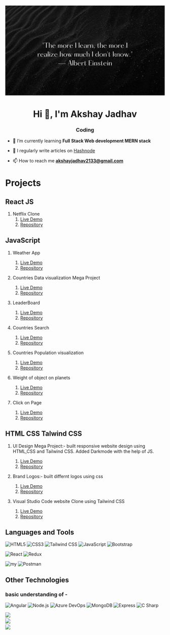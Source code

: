 <!-- ![](./gitbcg.JPG) -->

![](./The%20more%20I%20learn%2C%20the%20more%20I%20realize%20how%20much%20I%20don't%20know.%E2%80%9D%20%E2%80%94%20Albert%20Einstein.jpg)

<h1 align="center">Hi 👋, I'm Akshay Jadhav</h1>
<h3 align="center">Coding</h3>

- 🌱 I’m currently learning **Full Stack Web development MERN stack**

- 📝 I regularly write articles on [Hashnode](https://apj-cr.hashnode.dev/)

- 📫 How to reach me **akshayjadhav2133@gmail.com**

# Projects

## React JS

1. Netflix Clone
   1. [Live Demo](https://netflixcloneapjcr.netlify.app/)
   2. [Repository](https://github.com/apj19/Netflix-Clone)

## JavaScript

1. Weather App

   1. [Live Demo](https://netflixcloneapjcr.netlify.app/)
   2. [Repository](https://github.com/apj19/Dom-Manipulation/tree/main/Weather-App)

2. Countries Data visualization Mega Project

   1. [Live Demo](https://countriesdataapjcr.netlify.app/)
   2. [Repository](https://github.com/apj19/Dom-Manipulation/tree/main/Dom%20Mega%20Project)

3. LeaderBoard

   1. [Live Demo](https://leaderboardapjcr.netlify.app/)
   2. [Repository](https://github.com/apj19/Dom-Manipulation/tree/main/leadboard)

4. Countries Search

   1. [Live Demo](https://searchcountryapjcr.netlify.app/)
   2. [Repository](https://github.com/apj19/Dom-Manipulation/tree/main/Countries-Search)

5. Countries Population visualization

   1. [Live Demo](https://worldcountriesdataapjcr.netlify.app/)
   2. [Repository](https://github.com/apj19/Dom-Manipulation/tree/main/World_Countries_Data)

6. Weight of object on planets

   1. [Live Demo](https://weightonplanet.netlify.app/)
   2. [Repository](https://github.com/apj19/Dom-Manipulation/tree/main/weight-on-plantes)

7. Click on Page
   1. [Live Demo](https://clickonpage.netlify.app/)
   2. [Repository](https://github.com/apj19/Dom-Manipulation/tree/main/ClickOnPage)

## HTML CSS Talwind CSS

1. UI Design Mega Project:- built responsive website design using HTML,CSS and Tailwind CSS. Added Darkmode with the help of JS.

   1. [Live Demo](https://ui-design-project-apjcr.netlify.app/)
   2. [Repository](https://github.com/apj19/FrontendMentorChallenges)

2. Brand Logos:- built differnt logos using css

   1. [Live Demo](https://css-logos.netlify.app/)
   2. [Repository](https://github.com/apj19/Logos)

3. Visual Studio Code website Clone using Tailwind CSS
   1. [Live Demo](https://chic-hamster-37df2a.netlify.app/)
   2. [Repository](https://github.com/apj19/VS-Code-Clone)

</p>

## Languages and Tools

![HTML5](https://img.shields.io/badge/HTML5-E34F26?style=for-the-badge&logo=HTML5&logoColor=FFFFFF)
![CSS3](https://img.shields.io/badge/CSS3-1572B6?style=for-the-badge&logo=CSS3&logoColor=FFFFFF)
<img src="https://img.shields.io/badge/Tailwind CSS-06B6D4?style=for-the-badge&logo=Tailwind CSS&logoColor=FFFFFF" alt="Tailwind CSS">
![JavaScript](https://img.shields.io/badge/JavaScript-F7DF1E?style=for-the-badge&logo=JavaScript&logoColor=000000) ![Bootstrap](https://img.shields.io/badge/Bootstrap-7952B3?style=for-the-badge&logo=Bootstrap&logoColor=FFFFFF)

![React](https://img.shields.io/badge/React-61DAFB?style=for-the-badge&logo=React&logoColor=000000) ![Redux](https://img.shields.io/badge/Redux-764ABC?style=for-the-badge&logo=Redux&logoColor=FFFFFF)

![my](https://img.shields.io/badge/MySQL-4479A1?style=for-the-badge&logo=MySQL&logoColor=FFFFFF) ![Postman](https://img.shields.io/badge/Postman-FF6C37?style=for-the-badge&logo=Postman&logoColor=FFFFFF)

## Other Technologies

### basic understanding of -

![Angular](https://img.shields.io/badge/Angular-DD0031?style=for-the-badge&logo=Angular&logoColor=FFFFFF) ![Node.js](https://img.shields.io/badge/Node.js-339933?style=for-the-badge&logo=Node.js&logoColor=FFFFFF) <img src="https://img.shields.io/badge/Azure DevOps-0078D7?style=for-the-badge&logo=Azure DevOps&logoColor=FFFFFF" alt="Azure DevOps"> ![MongoDB](https://img.shields.io/badge/MongoDB-47A248?style=for-the-badge&logo=MongoDB&logoColor=FFFFFF) ![Express](https://img.shields.io/badge/Express-000000?style=for-the-badge&logo=Express&logoColor=FFFFFF) <img src="https://img.shields.io/badge/C Sharp-239120?style=for-the-badge&logo=C Sharp&logoColor=FFFFFF" alt="C Sharp">

![](https://github-readme-stats.vercel.app/api?username=apj19&theme=city_light&hide_border=false&include_all_commits=false&count_private=false)<br/>
![](https://github-readme-streak-stats.herokuapp.com/?user=apj19&theme=city_light&hide_border=false)<br/>
![](https://github-readme-stats.vercel.app/api/top-langs/?username=apj19&theme=city_light&hide_border=false&include_all_commits=false&count_private=false&layout=compact)
